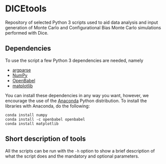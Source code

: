 # DICEtools
Repository of selected Python 3 scripts used to aid data analysis and input generation of Monte Carlo and Configurational Bias Monte Carlo simulations performed with Dice.


## Dependencies
To use the script a few Python 3 dependencies are needed, namely
- [argparse](https://docs.python.org/3/library/argparse.html)
- [NumPy](http://www.numpy.org/)
- [OpenBabel](http://openbabel.org/)
- [matplotlib](https://matplotlib.org/)

You can install these dependencies in any way you want, however, we encourage the use of the [Anaconda](https://www.anaconda.com/download/) Python distribution.
To install the libraries with Anaconda, do the following:
```
conda install numpy
conda install -c openbabel openbabel
conda install matplotlib
```

## Short description of tools
All the scripts can be run with the `-h` option to show a brief description of what the script does and the mandatory and optional parameters.
